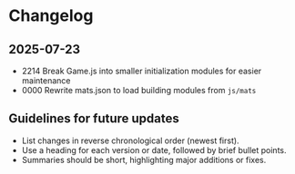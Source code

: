 # Changelog

## 2025-07-23
- 2214 Break Game.js into smaller initialization modules for easier maintenance
- 0000 Rewrite mats.json to load building modules from `js/mats`

## Guidelines for future updates
- List changes in reverse chronological order (newest first).
- Use a heading for each version or date, followed by brief bullet points.
- Summaries should be short, highlighting major additions or fixes.
